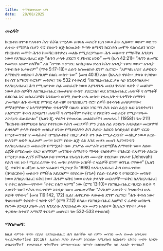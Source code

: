 ```yaml
---
title:  የማይለወጠው ህግ
date:   28/08/2025
---
```


### መረዳት


ክርስቶስ በሞቱ የአባቱን ሕግ ሽሯል የሚለው አባባል መሰረት ቢስ ነው። ሕጉ ሊለወጥ ወይም ወደ ጎን ሊተው የሚቻል ቢሆን ኖሮ የሰውን ልጅ ከኃጢአት ቅጣት ለማዳን ክርስቶስ መሞት ባልስፈለገ ነበር። የክርስቶስ መሞት ሕጉን ከመሻር በተቃረነ መልኩ የሚያረጋግጠው ሕጉ መለወጥ የማይችል እንደሆነ ነው። የእግዚአብሔር ልጅ “ሕጉን ታላቅ ያደርግ ና ያከብር ዘንድ” መጣ (ኢሳ 42:21)። “ሕግን ለመሻር የመጣሁ አይም ሰላችሁ” አለ “ሰማይ ና ምድር እስኪያልፍ ድረስ ከሕግ አንዲት ነቁጣ ወይም አንዲት ነጥብ ከቶ አታልፍም” (ማቴ 5:17-18)። ራሱን አስመልክቶ ደግሞ ሲናገር፡- “አምላኬ ሆይ፣ ፈቃድህን ለማድረግ ወደድሁ፣ ሕግህም በልቤ ውስጥ ነው” (መዝ 40:8) አለ። (ከኤሌን ዋይት፡- ታላቁ ተጋድሎ ከተሰኘ አማርኛ ትርጉም መፅሃፍ፣ ገጽ 532 የተወሰደ)
“በእግዚአብሔር ቃል ላይ እንደተገለጸው፣ የእግዚአብሔር ሕግ የሚጠየቀው ሰፊ መስፈርት ነው። እያንዳንዱ መርህ ቅዱስ፣ ጻድቅ ና መልካም ነው። ሕጉ ሰዎችን ለእግዚአብሔር በመታዘዝ ውስጥ ያደርጋል፣ ወደ እግዚአብሔር ሐሳቦች ና ስሜቶች ይደርሳል እና መስፈርቶቹን እንደጠጣ ሰበሚ ያውቅ ሁሉ ውስጥ የኃጢአት ጥፋተኝነት ስሜትን ያመጣል። ሕጉ ውጫዊ ምግባር ላይ ብቻ የተገደበቢሆን ኖሮ፣ ሰዎች በተሳሳቱ ሐሳቦቻቸው፣ ምኞቶቻቸው ና አላማዎቻቸው ጥፋተኞች ባልሆኑ ነበር። ነገር ግን ሕጉ ነፍስ ራሷን ጹህ እንድትሆን፣ አእምሮም ቅዱስ እንዲሆን፣ ሐሳቦች ና ስሜቶችም የፍቅር ና የጽድቅን መስፈርት የሚያጣጣሙ እንዲሆኑ ይጠይቃል።” (ኤለን ጂ. ዋይት፣ የተመረጡ መልእክቶች፣ መጽሐፍ 1 (1958)፣ ገጽ 211)
“ክርስቶስ በትምህርቱ ከሲና የተነገረው የሕግ መርሆዎች ምን ያህል ሰፊ እንደሆኑ አሳይቷል። መርሆዎቹ ለዘላለም ታላቅ የጽድቅ መለኪያ ሆነው የሚቆዩለትን ሕግ ሕያው አድርጎ አሳይቷል፤ ይህም ፍርድ በሚቀመጥበት ና መጻሕፍት በሚከፈቱበት በዚያ ታላቅ ቀን ሁሉ የሚፈረድበት መለኪያ ነው። እርሱ ሁሉንም ጽድቅ ሊፈጽም መጣ። እናም የሰው ልጅ ራስ እንደ መሆኑ መጠን እያንዳንዱን የእግዚአብሔርን መስፈርት በማሟላት ሰው ያንሥራ መሥራት እንደሚችል ለማሳየት ነው። ለሰው ልጆች በሚሰጠው የጸጋ ልክማንም መንግስተ ሰማያትን ማጣት የለበትም። የባሕርይ ፍጹምነት ለእርሱ በሚተጋ ሁሉ ሊገኝ ይችላል። ይህ የወንጌል የአዲስ ኪዳን መሠረት ተደርጓል።
የይሖዋ (Jehovah) የሕግ ዛፍ ነው፤ ሚያፈራቸው ጥሩ መዓዛ ያላቸው አበቦች ና ፍሬዎች ደግሞ ወንጌል ናቸው።” (ኤለን ጂ. ዋይት፣ ዘ ሪቪው ኤንድ ሄራልድ፣ ሚያዝያ 5፡ 1898) የእግዚአብሔር ሕግ በተፈጥሮው (በባህርይው) መለወጥ የሚችል አይደለም። የፀሃፊው (የጌታ) የራሱ የፈቃድ ና የባህርይው መገለጥ ነው። እግዚአብሔር ፍቅር ነው፣ ሕጉም ፍቅር ነው። ሁለቱ ታላላቅ መርሆዎች—ፍቅር ለእግዚአብሔር ና ፍቅር ለሰው—ናቸው። “ፍቅር የሕግ ፍፃሜ” ነው (ሮሜ 13:10)። የእግዚአብሔር ባህርይ ጽድቅ ና እውነት ነው፤ የሕጉ ተፈጥሮም እንዲሁ ነው። መዝሙረኛው “ሕግህም እውነት ና ትዕዛዛትህ ሁሉ ጽድቅ ናቸውና” (መዝ 119:142, 172) ሲል፣ ሐዋርያው ጳውሎስ ደግሞ ሲናገር፣ “ሕጉ ቅዱስ ነው፣ ትዕዛዙቱም ቅድስት ና ፃድቅ ናት” (ሮሜ 7:12) ይላል። የእግዚአብሔር አዕምሮ ና ፈቃድ መገለጫ የሆነው እንዲህ ያለው ሕግ እንደራሱ እንደፀሐፊው ጽኑ መሆን አለበት። (ከኤሌን ዋይት፣ ታላቁ ተጋድሎ ከተሰኘ አማርኛ ትርጉም መፅሃፍ፣ ገጽ 532-533 የተወሰደ)

### ማስታወሻ:
`ከዚህ ሳምንት ጥናት በኋላ፣ የእግዚአብሔር ሕግ በልባችሁ ላይ በምን መንገድ ሙሉ በሙሉ እንዲጻፍ ትፈልጋላችሁ?(ዕብ 10:16)
`
`ኢየሱስ ሕግን ይቃወም ነበርብሎ ለሚያስብ ክርስቲያን የሕግን ውበት እንዴት ታስረዳላችሁ?
`
`የመታሰቢያ ጥቅሳችሁን ገምግሙ።በዚህ ሳምንት በህይወታችሁ ላይ እንዴት ተተገበረ?
`